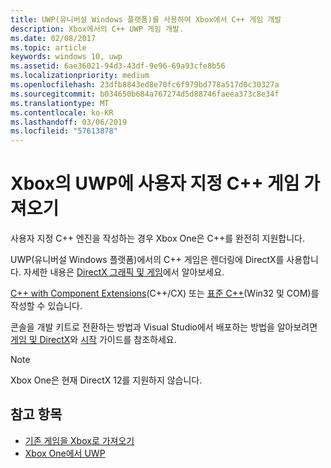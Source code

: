 ```yaml
---
title: UWP(유니버설 Windows 플랫폼)를 사용하여 Xbox에서 C++ 게임 개발
description: Xbox에서의 C++ UWP 게임 개발.
ms.date: 02/08/2017
ms.topic: article
keywords: windows 10, uwp
ms.assetid: 6ae36021-94d3-43df-9e96-69a93cfe8b56
ms.localizationpriority: medium
ms.openlocfilehash: 23dfb8843ed8e70fc6f979bd778a517d0c30327a
ms.sourcegitcommit: b034650b684a767274d5d88746faeea373c8e34f
ms.translationtype: MT
ms.contentlocale: ko-KR
ms.lasthandoff: 03/06/2019
ms.locfileid: "57613878"
---
```

# <a name="bring-custom-c-games-to-uwp-on-xbox"></a>Xbox의 UWP에 사용자 지정 C++ 게임 가져오기

사용자 지정 C++ 엔진을 작성하는 경우 Xbox One은 C++를 완전히 지원합니다. 

UWP(유니버설 Windows 플랫폼)에서의 C++ 게임은 렌더링에 DirectX를 사용합니다. 자세한 내용은 [DirectX 그래픽 및 게임](https://msdn.microsoft.com/library/windows/desktop/ee663274(v=vs.85).aspx)에서 알아보세요.

[C++ with Component Extensions](https://msdn.microsoft.com/library/windows/apps/hh699871.aspx)(C++/CX) 또는 [표준 C++](https://msdn.microsoft.com/library/windows/apps/mt592904.aspx)(Win32 및 COM)를 작성할 수 있습니다.

콘솔을 개발 키트로 전환하는 방법과 Visual Studio에서 배포하는 방법을 알아보려면 [게임 및 DirectX](../gaming/index.md)와 [시작](getting-started.md) 가이드를 참조하세요.

> [!NOTE]
> Xbox One은 현재 DirectX 12를 지원하지 않습니다.


## <a name="see-also"></a>참고 항목
- [기존 게임을 Xbox로 가져오기](development-lanes-landing.md)
- [Xbox One에서 UWP](index.md)

